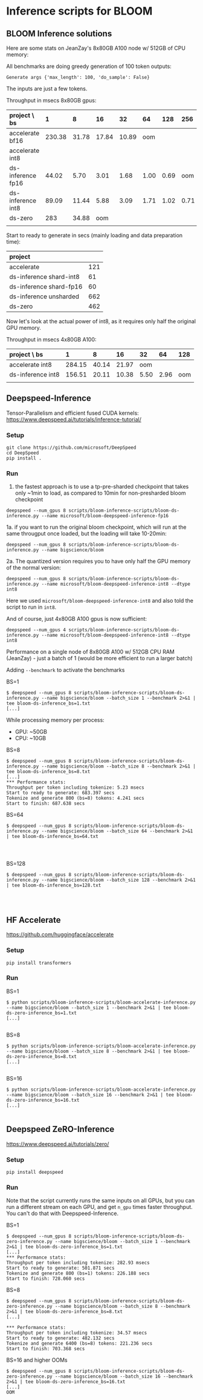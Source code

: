 # Inference scripts for BLOOM

## BLOOM Inference solutions

Here are some stats on JeanZay's 8x80GB A100 node w/ 512GB of CPU memory:

All benchmarks are doing greedy generation of 100 token outputs:
```
Generate args {'max_length': 100, 'do_sample': False}
```
The inputs are just a few tokens.

Throughput in msecs 8x80GB gpus:

| project      \ bs |      1 |     8 |    16 |    32 |   64 |  128 |  256 | 512  |
| :---------------- | :----- | :---- | :---- | :---- | :--- | :--- | :--- | :--- |
| accelerate   bf16 | 230.38 | 31.78 | 17.84 | 10.89 |  oom |      |      |      |
| accelerate   int8 |        |       |       |       |      |      |      |      |
| ds-inference fp16 |  44.02 |  5.70 |  3.01 |  1.68 | 1.00 | 0.69 |  oom |      |
| ds-inference int8 |  89.09 | 11.44 |  5.88 |  3.09 | 1.71 | 1.02 | 0.71 | oom  |
| ds-zero           |    283 | 34.88 |   oom |       |      |      |      |      |
|                   |        |       |       |       |      |      |      |      |

Start to ready to generate in secs (mainly loading and data preparation time):

| project                 |      |
| :---------------------- | :--- |
| accelerate              |  121 |
| ds-inference shard-int8 |   61 |
| ds-inference shard-fp16 |   60 |
| ds-inference unsharded  |  662 |
| ds-zero                 |  462 |

Now let's look at the actual power of int8, as it requires only half the original GPU memory.

Throughput in msecs 4x80GB A100:

| project      \ bs |      1 |     8 |    16 |    32 |   64 | 128  |
| :---------------- | :----- | :---- | :---- | :---- | :--- | :--- |
| accelerate   int8 | 284.15 | 40.14 | 21.97 |  oom  |      |      |
| ds-inference int8 | 156.51 | 20.11 | 10.38 |  5.50 | 2.96 | oom  |
|                   |        |       |       |       |      |      |



## Deepspeed-Inference

Tensor-Parallelism and efficient fused CUDA kernels:
https://www.deepspeed.ai/tutorials/inference-tutorial/

### Setup

```
git clone https://github.com/microsoft/DeepSpeed
cd DeepSpeed
pip install .
```

### Run

1. the fastest approach is to use a tp-pre-sharded checkpoint that takes only ~1min to load, as compared to 10min for non-presharded bloom checkpoint


```
deepspeed --num_gpus 8 scripts/bloom-inference-scripts/bloom-ds-inference.py --name microsoft/bloom-deepspeed-inference-fp16
```
1a.
if you want to run the original bloom checkpoint, which will run at the same througput once loaded, but the loading will take 10-20min:

```
deepspeed --num_gpus 8 scripts/bloom-inference-scripts/bloom-ds-inference.py --name bigscience/bloom
```

2a. The quantized version requires you to have only half the GPU memory of the normal version:


```
deepspeed --num_gpus 8 scripts/bloom-inference-scripts/bloom-ds-inference.py --name microsoft/bloom-deepspeed-inference-int8 --dtype int8
```

Here we used `microsoft/bloom-deepspeed-inference-int8` and also told the script to run in `int8`.

And of course, just 4x80GB A100 gpus is now sufficient:

```
deepspeed --num_gpus 4 scripts/bloom-inference-scripts/bloom-ds-inference.py --name microsoft/bloom-deepspeed-inference-int8 --dtype int8
```




Performance on a single node of 8x80GB A100 w/ 512GB CPU RAM (JeanZay) - just a batch of 1 (would be more efficient to run a larger batch)

Adding `--benchmark` to activate the benchmarks


BS=1
```
$ deepspeed --num_gpus 8 scripts/bloom-inference-scripts/bloom-ds-inference.py --name bigscience/bloom --batch_size 1 --benchmark 2>&1 | tee bloom-ds-inference_bs=1.txt
[...]

```

While processing memory per process:

-  GPU: ~50GB
-  CPU: ~10GB


BS=8
```
$ deepspeed --num_gpus 8 scripts/bloom-inference-scripts/bloom-ds-inference.py --name bigscience/bloom --batch_size 8 --benchmark 2>&1 | tee bloom-ds-inference_bs=8.txt
[...]
*** Performance stats:
Throughput per token including tokenize: 5.23 msecs
Start to ready to generate: 683.397 secs
Tokenize and generate 800 (bs=8) tokens: 4.241 secs
Start to finish: 687.638 secs
```

BS=64

```
$ deepspeed --num_gpus 8 scripts/bloom-inference-scripts/bloom-ds-inference.py --name bigscience/bloom --batch_size 64 --benchmark 2>&1 | tee bloom-ds-inference_bs=64.txt




```

BS=128

```
$ deepspeed --num_gpus 8 scripts/bloom-inference-scripts/bloom-ds-inference.py --name bigscience/bloom --batch_size 128 --benchmark 2>&1 | tee bloom-ds-inference_bs=128.txt




```


## HF Accelerate

https://github.com/huggingface/accelerate

### Setup

```
pip install transformers
```



### Run




BS=1
```
$ python scripts/bloom-inference-scripts/bloom-accelerate-inference.py --name bigscience/bloom --batch_size 1 --benchmark 2>&1 | tee bloom-ds-zero-inference_bs=1.txt
[...]


```

BS=8
```
$ python scripts/bloom-inference-scripts/bloom-accelerate-inference.py --name bigscience/bloom --batch_size 8 --benchmark 2>&1 | tee bloom-ds-zero-inference_bs=8.txt
[...]


```

BS=16
```
$ python scripts/bloom-inference-scripts/bloom-accelerate-inference.py --name bigscience/bloom --batch_size 16 --benchmark 2>&1 | tee bloom-ds-zero-inference_bs=16.txt
[...]


```



## Deepspeed ZeRO-Inference

https://www.deepspeed.ai/tutorials/zero/

### Setup

```
pip install deepspeed
```


### Run

Note that the script currently runs the same inputs on all GPUs, but you can run a different stream on each GPU, and get `n_gpu` times faster throughput. You can't do that with Deepspeed-Inference.


BS=1

```
$ deepspeed --num_gpus 8 scripts/bloom-inference-scripts/bloom-ds-zero-inference.py --name bigscience/bloom --batch_size 1 --benchmark 2>&1 | tee bloom-ds-zero-inference_bs=1.txt
[...]
*** Performance stats:
Throughput per token including tokenize: 282.93 msecs
Start to ready to generate: 501.871 secs
Tokenize and generate 800 (bs=1) tokens: 226.188 secs
Start to finish: 728.060 secs
```


BS=8

```
$ deepspeed --num_gpus 8 scripts/bloom-inference-scripts/bloom-ds-zero-inference.py --name bigscience/bloom --batch_size 8 --benchmark 2>&1 | tee bloom-ds-zero-inference_bs=8.txt
[...]

*** Performance stats:
Throughput per token including tokenize: 34.57 msecs
Start to ready to generate: 482.132 secs
Tokenize and generate 6400 (bs=8) tokens: 221.236 secs
Start to finish: 703.368 secs
```

BS=16 and higher OOMs

```
$ deepspeed --num_gpus 8 scripts/bloom-inference-scripts/bloom-ds-zero-inference.py --name bigscience/bloom --batch_size 16 --benchmark 2>&1 | tee bloom-ds-zero-inference_bs=16.txt
[...]
OOM

```
